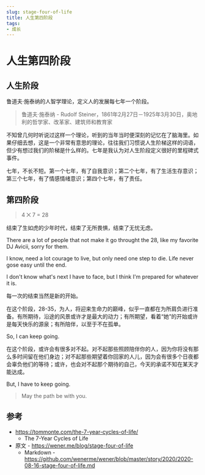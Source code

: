 ```yaml
---
slug: stage-four-of-life
title: 人生第四阶段
tags:
- 成长
---
```


# 人生第四阶段

## 人生阶段

鲁道夫·施泰纳的人智学理论，定义人的发展每七年一个阶段。

> 鲁道夫·施泰纳 - Rudolf Steiner，1861年2月27日－1925年3月30日，奥地利的哲学家、改革家、建筑师和教育家

<!-- more -->

不知曾几何时听说过这样一个理论，听到的当年当时便深刻的记忆在了脑海里。如果仔细去想，这是一个非常有意思的理论，往往我们习惯说人生阶梯这样的词语，但少有想过我们的阶梯是什么样的。七年是我认为对人生阶段定义很好的里程碑式事件。

七年，不长不短。第一个七年，有了自我意识；第二个七年，有了生活生存意识；第三个七年，有了情感情绪意识；第四个七年，有了责任。

## 第四阶段

> 4 ⨉ 7 = 28

结束了生如虎的少年时代，结束了无所畏惧，结束了无忧无虑。

There are a lot of people that not make it go throught the 28, like my favorite DJ Avicii, sorry for them.

I know, need a lot courage to live, but only need one step to die. Life never gose easy until the end.

I don't know what's next I have to face, but I think I'm prepared for whatever it is.

每一次的结束当然是新的开始。

在这个阶段，28-35，为人，将迎来生命力的巅峰，似乎一直都在为所肩负进行准备。有所期待，沿途的风景或许才是最大的动力；有所期望，看着“她”的开始或许是每天快乐的源泉；有所陪伴，以至于不在孤单。

So, I can keep going.

在这个阶段，或许会有很多对不起。对不起那些照顾陪伴你的人，因为你将没有那么多时间留在他们身边；对不起那些期望着你回家的人儿，因为会有很多个日夜都会辜负他们的等待；或许，也会对不起那个期待的自己，今天的承诺不知在某天才能达成。

But, I have to keep going.

> May the path be with you.

## 参考
* https://tommonte.com/the-7-year-cycles-of-life/
  * The 7-Year Cycles of Life
* 原文 - https://wener.me/blog/stage-four-of-life
  * Markdown - https://github.com/wenerme/wener/blob/master/story/2020/2020-08-16-stage-four-of-life.md
